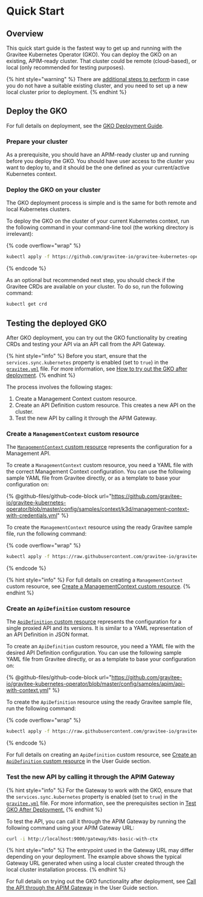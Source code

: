 # Quick Start

## Overview

This quick start guide is the fastest way to get up and running with the Gravitee Kubernetes Operator (GKO). You can deploy the GKO on an existing, APIM-ready cluster. That cluster could be remote (cloud-based), or local (only recommended for testing purposes).

{% hint style="warning" %}
There are [additional steps to perform](../developer-contributions/gravitee-kubernetes-operator-development-environment.md) in case you do not have a suitable existing cluster, and you need to set up a new local cluster prior to deployment.
{% endhint %}

## Deploy the GKO

For full details on deployment, see the [GKO Deployment Guide](../../getting-started/install-guides/install-on-kubernetes/install-gravitee-kubernetes-operator.md).

### Prepare your cluster

As a prerequisite, you should have an APIM-ready cluster up and running before you deploy the GKO. You should have user access to the cluster you want to deploy to, and it should be the one defined as your current/active Kubernetes context.

### Deploy the GKO on your cluster

The GKO deployment process is simple and is the same for both remote and local Kubernetes clusters.

To deploy the GKO on the cluster of your current Kubernetes context, run the following command in your command-line tool (the working directory is irrelevant):

{% code overflow="wrap" %}
```sh
kubectl apply -f https://github.com/gravitee-io/gravitee-kubernetes-operator/releases/latest/download/bundle.yml
```
{% endcode %}

As an optional but recommended next step, you should check if the Gravitee CRDs are available on your cluster. To do so, run the following command:

```sh
kubectl get crd
```

## Testing the deployed GKO

After GKO deployment, you can try out the GKO functionality by creating CRDs and testing your API via an API call from the API Gateway.

{% hint style="info" %}
Before you start, ensure that the `services.sync.kubernetes` property is enabled (set to `true`) in the [`gravitee.yml`](https://github.com/gravitee-io/gravitee-api-management/blob/master/gravitee-apim-gateway/gravitee-apim-gateway-standalone/gravitee-apim-gateway-standalone-distribution/src/main/resources/config/gravitee.yml#L264) file. For more information, see [How to try out the GKO after deployment](https://docs.gravitee.io/apim/3.x/apim\_kubernetes\_operator\_user\_guide\_play.html#prerequisites).
{% endhint %}

The process involves the following stages:

1. Create a Management Context custom resource.
2. Create an API Definition custom resource. This creates a new API on the cluster.
3. Test the new API by calling it through the APIM Gateway.

### Create a `ManagementContext` custom resource

The [`ManagementContext` custom resource](custom-resource-definitions/managementcontext-resource.md) represents the configuration for a Management API.

To create a `ManagementContext` custom resource, you need a YAML file with the correct Management Context configuration. You can use the following sample YAML file from Gravitee directly, or as a template to base your configuration on:

{% @github-files/github-code-block url="https://github.com/gravitee-io/gravitee-kubernetes-operator/blob/master/config/samples/context/k3d/management-context-with-credentials.yml" %}

To create the `ManagementContext` resource using the ready Gravitee sample file, run the following command:

{% code overflow="wrap" %}
```sh
kubectl apply -f https://raw.githubusercontent.com/gravitee-io/gravitee-kubernetes-operator/master/config/samples/context/k3d/management-context-with-credentials.yml
```
{% endcode %}

{% hint style="info" %}
For full details on creating a `ManagementContext` custom resource, see [Create a ManagementContext custom resource](test-gko-after-deployment.md#create-a-management-context-custom-resource).
{% endhint %}

### Create an `ApiDefinition` custom resource

The [`ApiDefinition` custom resource](custom-resource-definitions/apidefinition-crd.md) represents the configuration for a single proxied API and its versions. It is similar to a YAML representation of an API Definition in JSON format.

To create an `ApiDefinition` custom resource, you need a YAML file with the desired API Definition configuration. You can use the following sample YAML file from Gravitee directly, or as a template to base your configuration on:

{% @github-files/github-code-block url="https://github.com/gravitee-io/gravitee-kubernetes-operator/blob/master/config/samples/apim/api-with-context.yml" %}

To create the `ApiDefinition` resource using the ready Gravitee sample file, run the following command:

{% code overflow="wrap" %}
```sh
kubectl apply -f https://raw.githubusercontent.com/gravitee-io/gravitee-kubernetes-operator/master/config/samples/apim/api-with-context.yml
```
{% endcode %}

For full details on creating an `ApiDefinition` custom resource, see [Create an `ApiDefinition` custom resource](test-gko-after-deployment.md#create-an-apidefinition-custom-resource) in the User Guide section.

### Test the new API by calling it through the APIM Gateway

{% hint style="info" %}
For the Gateway to work with the GKO, ensure that the `services.sync.kubernetes` property is enabled (set to `true`) in the [`gravitee.yml`](https://github.com/gravitee-io/gravitee-api-management/blob/master/gravitee-apim-gateway/gravitee-apim-gateway-standalone/gravitee-apim-gateway-standalone-distribution/src/main/resources/config/gravitee.yml#L264) file. For more information, see the prerequisites section in [Test GKO After Deployment.](test-gko-after-deployment.md)
{% endhint %}

To test the API, you can call it through the APIM Gateway by running the following command using your APIM Gateway URL:

```sh
curl -i http://localhost:9000/gateway/k8s-basic-with-ctx
```

{% hint style="info" %}
The entrypoint used in the Gateway URL may differ depending on your deployment. The example above shows the typical Gateway URL generated when using a local cluster created through the local cluster installation process.
{% endhint %}

For full details on trying out the GKO functionality after deployment, see [Call the API through the APIM Gateway](test-gko-after-deployment.md#step-3-call-the-api-through-the-apim-gateway) in the User Guide section.
